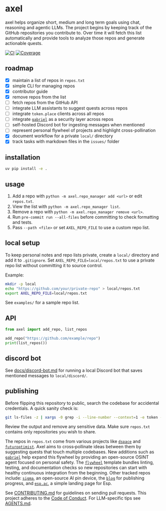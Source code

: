 # axel

axel helps organize short, medium and long term goals using chat, reasoning and agentic LLMs. The project begins by keeping track of the GitHub repositories you contribute to. Over time it will fetch this list automatically and provide tools to analyze those repos and generate actionable quests.

[![CI](https://github.com/futuroptimist/axel/actions/workflows/ci.yml/badge.svg)](https://github.com/futuroptimist/axel/actions/workflows/ci.yml)
[![Coverage](https://codecov.io/gh/futuroptimist/axel/branch/main/graph/badge.svg)](https://codecov.io/gh/futuroptimist/axel)

## roadmap
- [x] maintain a list of repos in `repos.txt`
- [x] simple CLI for managing repos
- [x] contributor guide
- [x] remove repos from the list
- [ ] fetch repos from the GitHub API
- [ ] integrate LLM assistants to suggest quests across repos
- [ ] integrate `token.place` clients across all repos
- [ ] integrate [`gabriel`](https://github.com/futuroptimist/gabriel) as a security layer across repos
- [ ] self-hosted Discord bot for ingesting messages when mentioned
- [ ] represent personal flywheel of projects and highlight cross-pollination
- [x] document workflow for a private `local/` directory
- [x] track tasks with markdown files in the `issues/` folder

## installation

```bash
uv pip install -e .
```

## usage

1. Add a repo with `python -m axel.repo_manager add <url>` or edit `repos.txt`.
2. View the list with `python -m axel.repo_manager list`.
3. Remove a repo with `python -m axel.repo_manager remove <url>`.
4. Run `pre-commit run --all-files` before committing to check formatting and tests.
5. Pass `--path <file>` or set `AXEL_REPO_FILE` to use a custom repo list.

## local setup

To keep personal notes and repo lists private, create a `local/` directory and
add it to `.gitignore`. Set `AXEL_REPO_FILE=local/repos.txt` to use a private
repo list without committing it to source control.

Example:

```bash
mkdir -p local
echo "https://github.com/your/private-repo" > local/repos.txt
export AXEL_REPO_FILE=local/repos.txt
```

See `examples/` for a sample repo list.

## API

```python
from axel import add_repo, list_repos

add_repo("https://github.com/example/repo")
print(list_repos())
```

## discord bot

See [docs/discord-bot.md](docs/discord-bot.md) for running a local Discord bot
that saves mentioned messages to `local/discord/`.

## publishing

Before flipping this repository to public, search the codebase for accidental credentials.
A quick sanity check is:

```bash
git ls-files -z | xargs -0 grep -i --line-number --context=1 -e token -e secret -e password
```

Review the output and remove any sensitive data. Make sure `repos.txt` contains only repositories you wish to share.

The repos in `repos.txt` come from various projects like
[`dspace`](https://github.com/democratizedspace/dspace) and
[`futuroptimist`](https://github.com/futuroptimist/futuroptimist). Axel aims to
cross‑pollinate ideas between them by suggesting quests that touch multiple
codebases.
New additions such as [`gabriel`](https://github.com/futuroptimist/gabriel) help expand this flywheel by providing an open-source OSINT agent focused on personal safety.
The [`flywheel`](https://github.com/futuroptimist/flywheel) template bundles
linting, testing, and documentation checks so new repositories can start with
healthy continuous integration from the beginning.
Other tracked repos include:
[`sigma`](https://github.com/futuroptimist/sigma), an open-source AI pin device,
the [`blog`](https://github.com/futuroptimist/blog) for publishing progress,
and [`esp.ac`](https://github.com/futuroptimist/esp.ac), a simple landing page
for Esp.

See [CONTRIBUTING.md](CONTRIBUTING.md) for guidelines on sending pull requests.
This project adheres to the [Code of Conduct](CODE_OF_CONDUCT.md).
For LLM-specific tips see [AGENTS.md](AGENTS.md).
